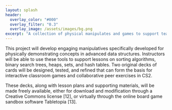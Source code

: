 ```yaml
---
layout: splash
header:
  overlay_color: "#000"
  overlay_filter: "0.3"
  overlay_image: /assets/images/bg.png
excerpt: "A collection of physical manipulates and games to support teaching advanced data structure concepts in computer science."
---
```


This project will develop engaging manipulatives specifically
developed for physically demonstrating concepts in advanced data
structures. Instructors will be able to use these tools to support
lessons on sorting algorithms, binary search trees, heaps, sets,
and hash tables. Two original decks of cards will be designed,
tested, and refined that can form the basis for interactive
classroom games and collaborative peer exercises in CS2.

These decks, along with lesson plans and supporting materials, will be
made freely available, either for download and modification
through a Creative Commons license [12], or virtually through
the online board game sandbox software Tabletopia [13].
